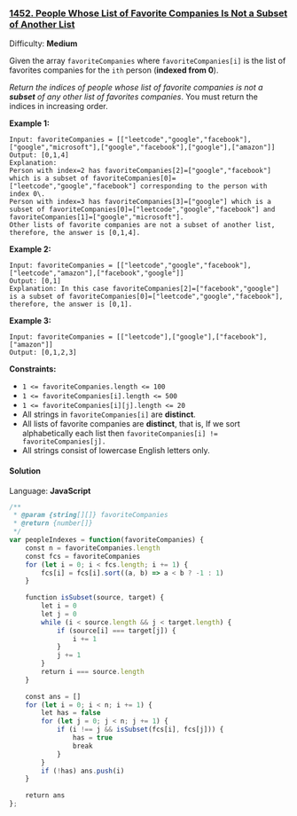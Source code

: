 ### [1452\. People Whose List of Favorite Companies Is Not a Subset of Another List](https://leetcode.com/problems/people-whose-list-of-favorite-companies-is-not-a-subset-of-another-list/)

Difficulty: **Medium**


Given the array `favoriteCompanies` where `favoriteCompanies[i]` is the list of favorites companies for the `ith` person (**indexed from 0**).

_Return the indices of people whose list of favorite companies is not a **subset** of any other list of favorites companies_. You must return the indices in increasing order.

**Example 1:**

```
Input: favoriteCompanies = [["leetcode","google","facebook"],["google","microsoft"],["google","facebook"],["google"],["amazon"]]
Output: [0,1,4] 
Explanation: 
Person with index=2 has favoriteCompanies[2]=["google","facebook"] which is a subset of favoriteCompanies[0]=["leetcode","google","facebook"] corresponding to the person with index 0\. 
Person with index=3 has favoriteCompanies[3]=["google"] which is a subset of favoriteCompanies[0]=["leetcode","google","facebook"] and favoriteCompanies[1]=["google","microsoft"]. 
Other lists of favorite companies are not a subset of another list, therefore, the answer is [0,1,4].
```

**Example 2:**

```
Input: favoriteCompanies = [["leetcode","google","facebook"],["leetcode","amazon"],["facebook","google"]]
Output: [0,1] 
Explanation: In this case favoriteCompanies[2]=["facebook","google"] is a subset of favoriteCompanies[0]=["leetcode","google","facebook"], therefore, the answer is [0,1].
```

**Example 3:**

```
Input: favoriteCompanies = [["leetcode"],["google"],["facebook"],["amazon"]]
Output: [0,1,2,3]
```

**Constraints:**

*   `1 <= favoriteCompanies.length <= 100`
*   `1 <= favoriteCompanies[i].length <= 500`
*   `1 <= favoriteCompanies[i][j].length <= 20`
*   All strings in `favoriteCompanies[i]` are **distinct**.
*   All lists of favorite companies are **distinct**, that is, If we sort alphabetically each list then `favoriteCompanies[i] != favoriteCompanies[j].`
*   All strings consist of lowercase English letters only.


#### Solution

Language: **JavaScript**

```javascript
/**
 * @param {string[][]} favoriteCompanies
 * @return {number[]}
 */
var peopleIndexes = function(favoriteCompanies) {
    const n = favoriteCompanies.length
    const fcs = favoriteCompanies
    for (let i = 0; i < fcs.length; i += 1) {
        fcs[i] = fcs[i].sort((a, b) => a < b ? -1 : 1)
    }
    
    function isSubset(source, target) {
        let i = 0
        let j = 0
        while (i < source.length && j < target.length) {
            if (source[i] === target[j]) {
                i += 1
            }
            j += 1
        }
        return i === source.length
    }
    
    const ans = []
    for (let i = 0; i < n; i += 1) {
        let has = false
        for (let j = 0; j < n; j += 1) {
            if (i !== j && isSubset(fcs[i], fcs[j])) {
                has = true
                break
            }
        }
        if (!has) ans.push(i)
    }
        
    return ans
};
```